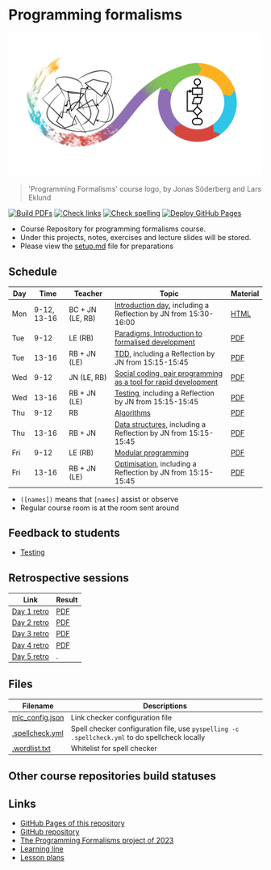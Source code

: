# Programming formalisms

![](Formalism.png)

> 'Programming Formalisms' course logo, by Jonas Söderberg and Lars Eklund

[![Build PDFs](https://github.com/UPPMAX/programming_formalisms/actions/workflows/build_pdfs.yaml/badge.svg?branch=main)](https://github.com/UPPMAX/programming_formalisms/actions/workflows/build_pdfs.yaml)
[![Check links](https://github.com/UPPMAX/programming_formalisms/actions/workflows/check_links.yaml/badge.svg?branch=main)](https://github.com/UPPMAX/programming_formalisms/actions/workflows/check_links.yaml)
[![Check spelling](https://github.com/UPPMAX/programming_formalisms/actions/workflows/check_spelling.yaml/badge.svg?branch=main)](https://github.com/UPPMAX/programming_formalisms/actions/workflows/check_spelling.yaml)
[![Deploy GitHub Pages](https://github.com/UPPMAX/programming_formalisms/actions/workflows/jekyll-gh-pages.yml/badge.svg?branch=main)](https://github.com/UPPMAX/programming_formalisms/actions/workflows/jekyll-gh-pages.yml)

 * Course Repository for programming formalisms course.
 * Under this projects, notes, exercises and lecture slides will be stored.
 * Please view the [setup.md](setup.md) file for preparations

## Schedule

Day | Time       | Teacher         | Topic                                                                                                                                           | Material
----|------------|-----------------|-------------------------------------------------------------------------------------------------------------------------------------------------|------------------------------------------------------------------------
Mon |9-12, 13-16 |BC + JN (LE, RB) | [Introduction day](https://uppmax.github.io/programming_formalisms_intro/index.html), including a Reflection by JN from 15:30-16:00             |[HTML](https://uppmax.github.io/programming_formalisms_intro/index.html)
Tue |9-12        |LE      (RB)     | [Paradigms, Introduction to formalised development](DevelopmentDesign/README.md)                                                                |[PDF](DevelopmentDesign/Development_and_Programming_Formalisms.pdf)
Tue |13-16       |RB + JN (LE)     | [TDD](tdd/README.md), including a Reflection by JN from 15:15-15:45                                                                             |[PDF](tdd/tdd_lecture.pdf)
Wed |9-12        |JN      (LE, RB) | [Social coding, pair programming as  a tool for rapid development](https://github.com/UPPMAX/programming_formalisms/tree/main/common-practices) |[PDF](common-practices/slides/notes_social_coding.pdf)
Wed |13-16       |RB + JN (LE)     | [Testing](tdd/README.md), including a Reflection by JN from 15:15-15:45                                                                         |[PDF](testing/testing_lecture.pdf)
Thu |9-12        |RB               | [Algorithms](https://uppsala.instructure.com/courses/69215/pages/introduction-to-algorithms-and-datastructures?module_item_id=502918)           |[PDF](algorithms/algorithms_lecture.pdf)
Thu |13-16       |RB + JN          | [Data structures](tdd/README.md), including a Reflection by JN from 15:15-15:45                                                                 |[PDF](data_structures/data_structures_lecture.pdf)
Fri |9-12        |LE      (RB)     | [Modular programming](https://github.com/UPPMAX/programming_formalisms/blob/main/DevelopmentDesign/Modular_Programming.pdf)                     |[PDF](DevelopmentDesign/Modular_Programming.pdf)
Fri |13-16       |RB + JN (LE)     | [Optimisation](optimisation/README.md), including a Reflection by JN from 15:15-15:45                                                           |[PDF](optimisation/optimisation_lecture.pdf)

 * `([names])` means that `[names]` assist or observe
 * Regular course room is at the room sent around

## Feedback to students

 * [Testing](feedback/feedback_testing.md)

## Retrospective sessions

Link                                                                               | Result
-----------------------------------------------------------------------------------|------------------------------
[Day 1 retro](https://miro.com/app/board/uXjVMGFbuDc=/?share_link_id=331302708095) |[PDF](retrospects/retro_day1.pdf)
[Day 2 retro](https://miro.com/app/board/uXjVMGFbuPc=/?share_link_id=378898143874) |[PDF](retrospects/retro_day2.pdf)
[Day 3 retro](https://miro.com/app/board/uXjVMGFbuLA=/?share_link_id=773461339385) |[PDF](retrospects/retro_day3.pdf)
[Day 4 retro](https://miro.com/app/board/uXjVMGFbuUY=/?share_link_id=502732078544) |[PDF](retrospects/retro_day4.pdf)
[Day 5 retro](https://miro.com/app/board/uXjVMGFbuW8=/?share_link_id=125486410202) |.

## Files

Filename                            |Descriptions
------------------------------------|---------------------------------------------------------------------------------------
[mlc_config.json](mlc_config.json)  |Link checker configuration file
[.spellcheck.yml](.spellcheck.yml)  |Spell checker configuration file, use `pyspelling -c .spellcheck.yml` to do spellcheck locally
[.wordlist.txt](.wordlist.txt)      |Whitelist for spell checker

## Other course repositories build statuses

## Links

 * [GitHub Pages of this repository](https://uppmax.github.io/programming_formalisms/)
 * [GitHub repository](https://github.com/UPPMAX/programming_formalisms)
 * [The Programming Formalisms project of 2023](https://github.com/programming-formalisms/programming_formalisms_project_2023.git)
 * [Learning line](learning_line.md)
 * [Lesson plans](lesson_plans/README.md)
